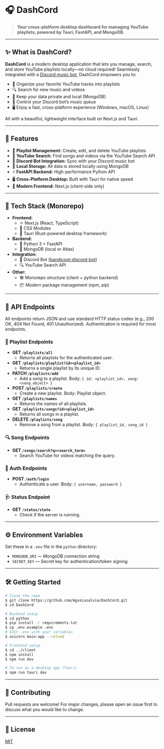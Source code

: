 # 🎧 DashCord

> **Your cross-platform desktop dashboard for managing YouTube playlists, powered by Tauri, FastAPI, and MongoDB.**

---

## ✨ What is DashCord?

**DashCord** is a modern desktop application that lets you manage, search, and store YouTube playlists locally—no cloud required! Seamlessly integrated with a [Discord music bot](https://github.com/AgusLasalvia/bandicoot-discord-bot.git), DashCord empowers you to:

- 🎵 Organize your favorite YouTube tracks into playlists
- 🔍 Search for new music and videos
- 💾 Keep your data private and local (MongoDB)
- 🤖 Control your Discord bot’s music queue
- 🖥️ Enjoy a fast, cross-platform experience (Windows, macOS, Linux)

All with a beautiful, lightweight interface built on Next.js and Tauri.

---

## 🚀 Features

- 🎼 **Playlist Management:** Create, edit, and delete YouTube playlists
- 🔎 **YouTube Search:** Find songs and videos via the YouTube Search API
- 🤖 **Discord Bot Integration:** Sync with your Discord music bot
- 💽 **Local Storage:** All data is stored locally using MongoDB
- ⚡ **FastAPI Backend:** High-performance Python API
- 🖥️ **Cross-Platform Desktop:** Built with Tauri for native speed
- 🌙 **Modern Frontend:** Next.js (client-side only)

---

## 🧩 Tech Stack (Monorepo)

- **Frontend:**
  - ⚛️ Next.js (React, TypeScript)
  - 🎨 CSS Modules
  - 🦀 Tauri (Rust-powered desktop framework)
- **Backend:**
  - 🐍 Python 3 + FastAPI
  - 🍃 MongoDB (local or Atlas)
- **Integration:**
  - 🤖 Discord Bot ([bandicoot-discord-bot](https://github.com/AgusLasalvia/bandicoot-discord-bot.git))
  - 🔍 YouTube Search API
- **Other:**
  - 🛠️ Monorepo structure (client + python backend)
  - 📦 Modern package management (npm, pip)

---

## 📡 API Endpoints

All endpoints return JSON and use standard HTTP status codes (e.g., 200 OK, 404 Not Found, 401 Unauthorized). Authentication is required for most endpoints.

### 🎵 Playlist Endpoints

- **GET `/playlists/all`**
  - Returns all playlists for the authenticated user.
- **GET `/playlists/playlist?id=<playlist_id>`**
  - Returns a single playlist by its unique ID.
- **PATCH `/playlists/add`**
  - Add a song to a playlist. Body: `{ id: <playlist_id>, song: <song_object> }`
- **POST `/playlists/create`**
  - Create a new playlist. Body: Playlist object.
- **GET `/playlists/names`**
  - Returns the names of all playlists.
- **GET `/playlists/songs?id=<playlist_id>`**
  - Returns all songs in a playlist.
- **DELETE `/playlists/song`**
  - Remove a song from a playlist. Body: `{ playlist_id, song_id }`

### 🔍 Song Endpoints

- **GET `/songs/search?q=<search_term>`**
  - Search YouTube for videos matching the query.

### 🔐 Auth Endpoints

- **POST `/auth/login`**
  - Authenticate a user. Body: `{ username, password }`

### 🩺 Status Endpoint

- **GET `/status/state`**
  - Check if the server is running.

---

## ⚙️ Environment Variables

Set these in a `.env` file in the `python` directory:

- `MONGODB_URI` — MongoDB connection string
- `SECRET_KEY` — Secret key for authentication/token signing

---

## 🛠️ Getting Started

```bash
# Clone the repo
$ git clone https://github.com/AgusLasalvia/DashCord.git
$ cd DashCord

# Backend setup
$ cd python
$ pip install -r requirements.txt
$ cp .env.example .env
# Edit .env with your variables
$ uvicorn main:app --reload

# Frontend setup
$ cd ../client
$ npm install
$ npm run dev

# To run as a desktop app (Tauri)
$ npm run tauri dev
```

---

## 🤝 Contributing

Pull requests are welcome! For major changes, please open an issue first to discuss what you would like to change.

---

## 📄 License

[MIT](LICENSE)
